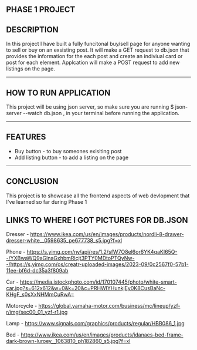 PHASE 1 PROJECT
-------------------------------------------------------------------------------------

DESCRIPTION
-------------------------------------------------------------------------------------
In this project I have built a fully funcitonal buy/sell page for anyone wanting to sell or buy on an exsisting post. It will make a GET request to db.json that provides the information for the each post and create an indiviual card or post for each element. Applcation will make a POST request to add new listings on the page.

-------------------------------------------------------------------------------------
HOW TO RUN APPLICATION
-------------------------------------------------------------------------------------
This project will be using json server, so make sure you are running $ json-server --watch db.json , in your terminal before running the application. 

-------------------------------------------------------------------------------------
FEATURES
-------------------------------------------------------------------------------------
* Buy button - to buy someones exisiting post
* Add listing button - to add a listing on the page

-------------------------------------------------------------------------------------
CONCLUSION
-------------------------------------------------------------------------------------
This project is to showcase all the frontend aspects of web devlopment that I've learned so far during Phase 1

LINKS TO WHERE I GOT PICTURES FOR DB.JSON
-------------------------------------------------------------------------------------
Dresser - https://www.ikea.com/us/en/images/products/nordli-8-drawer-dresser-white__0598635_pe677738_s5.jpg?f=xl

Phone - https://s.yimg.com/ny/api/res/1.2/sfW7O8el6or6YK4qaKI65Q--/YXBwaWQ9aGlnaGxhbmRlcjt3PTY0MDtoPTQyNw--/https://s.yimg.com/os/creatr-uploaded-images/2023-09/0c2567f0-57b1-11ee-bf6d-dc35a3f809ab

Car - https://media.istockphoto.com/id/170107445/photo/white-smart-car.jpg?s=612x612&w=0&k=20&c=PRHWIYHunkjEy0K8CusBaNc-KHgF_s0sXxNHMmCuRwA=

Motorcycle - https://global.yamaha-motor.com/business/mc/lineup/yzf-r/img/sec00_01_yzf-r1.jpg

Lamp - https://www.signals.com/graphics/products/regular/HBB086_1.jpg

Bed - https://www.ikea.com/us/en/images/products/idanaes-bed-frame-dark-brown-luroey__1063810_ph182860_s5.jpg?f=xl